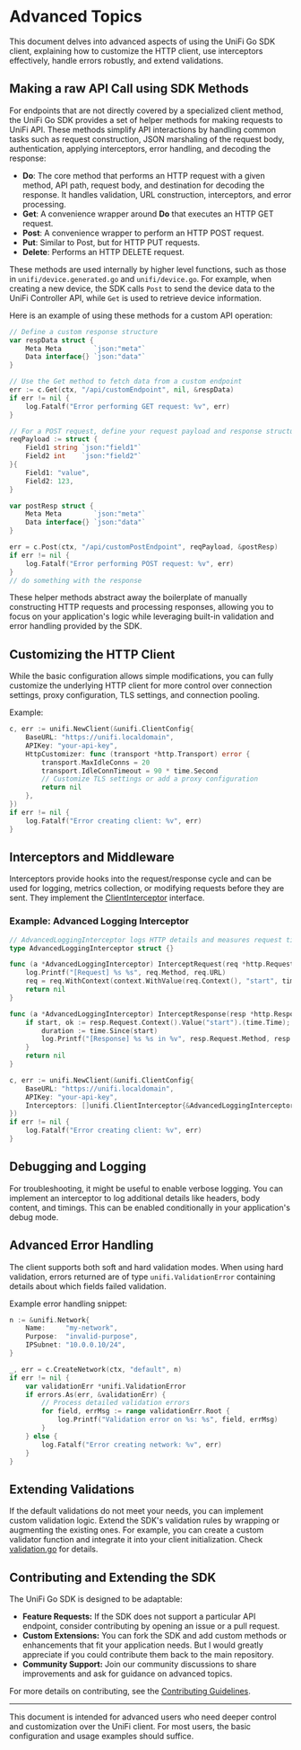 # Advanced Topics

This document delves into advanced aspects of using the UniFi Go SDK client, explaining how to customize the HTTP client,
use interceptors effectively, handle errors robustly, and extend validations.

## Making a raw API Call using SDK Methods

For endpoints that are not directly covered by a specialized client method, the UniFi Go SDK provides a set of helper methods for making requests to UniFi API. These methods simplify API interactions
by handling common tasks such as request construction, JSON marshaling of the request body, authentication, applying interceptors, error handling, and decoding the response:

- **Do**: The core method that performs an HTTP request with a given method, API path, request body, and destination for decoding the response. It handles validation, URL construction, interceptors,
  and error processing.
- **Get**: A convenience wrapper around **Do** that executes an HTTP GET request.
- **Post**: A convenience wrapper to perform an HTTP POST request.
- **Put**: Similar to Post, but for HTTP PUT requests.
- **Delete**: Performs an HTTP DELETE request.

These methods are used internally by higher level functions, such as those in `unifi/device.generated.go` and `unifi/device.go`. For example, when creating a new device, the SDK calls `Post` to send
the device data to the UniFi Controller API, while `Get` is used to retrieve device information.

Here is an example of using these methods for a custom API operation:

```go
// Define a custom response structure
var respData struct {
    Meta Meta        `json:"meta"`
    Data interface{} `json:"data"`
}

// Use the Get method to fetch data from a custom endpoint
err := c.Get(ctx, "/api/customEndpoint", nil, &respData)
if err != nil {
    log.Fatalf("Error performing GET request: %v", err)
}

// For a POST request, define your request payload and response structure:
reqPayload := struct {
    Field1 string `json:"field1"`
    Field2 int    `json:"field2"`
}{
    Field1: "value",
    Field2: 123,
}

var postResp struct {
    Meta Meta        `json:"meta"`
    Data interface{} `json:"data"`
}

err = c.Post(ctx, "/api/customPostEndpoint", reqPayload, &postResp)
if err != nil {
    log.Fatalf("Error performing POST request: %v", err)
}
// do something with the response
```

These helper methods abstract away the boilerplate of manually constructing HTTP requests and processing responses, allowing you to focus on your application's logic while leveraging built-in
validation and error handling provided by the SDK.

## Customizing the HTTP Client

While the basic configuration allows simple modifications, you can fully customize the underlying HTTP client for more
control over connection settings, proxy configuration, TLS settings, and connection pooling.

Example:

```go
c, err := unifi.NewClient(&unifi.ClientConfig{
    BaseURL: "https://unifi.localdomain",
    APIKey: "your-api-key",
    HttpCustomizer: func (transport *http.Transport) error {
        transport.MaxIdleConns = 20
        transport.IdleConnTimeout = 90 * time.Second
        // Customize TLS settings or add a proxy configuration
        return nil
    },
})
if err != nil {
    log.Fatalf("Error creating client: %v", err)
}
```

## Interceptors and Middleware

Interceptors provide hooks into the request/response cycle and can be used for logging, metrics collection, or modifying
requests before they are sent. They implement the [ClientInterceptor](https://pkg.go.dev/github.com/filipowm/go-unifi/unifi#ClientInterceptor) interface.

### Example: Advanced Logging Interceptor

```go
// AdvancedLoggingInterceptor logs HTTP details and measures request time
type AdvancedLoggingInterceptor struct {}

func (a *AdvancedLoggingInterceptor) InterceptRequest(req *http.Request) error {
    log.Printf("[Request] %s %s", req.Method, req.URL)
    req = req.WithContext(context.WithValue(req.Context(), "start", time.Now()))
    return nil
}

func (a *AdvancedLoggingInterceptor) InterceptResponse(resp *http.Response) error {
    if start, ok := resp.Request.Context().Value("start").(time.Time); ok {
        duration := time.Since(start)
        log.Printf("[Response] %s %s in %v", resp.Request.Method, resp.Request.URL, duration)
    }
    return nil
}

c, err := unifi.NewClient(&unifi.ClientConfig{
    BaseURL: "https://unifi.localdomain",
    APIKey: "your-api-key",
    Interceptors: []unifi.ClientInterceptor{&AdvancedLoggingInterceptor{}},
})
if err != nil {
    log.Fatalf("Error creating client: %v", err)
}
```

## Debugging and Logging

For troubleshooting, it might be useful to enable verbose logging. You can implement an interceptor to log additional
details like headers, body content, and timings. This can be enabled conditionally in your application's debug mode.

## Advanced Error Handling

The client supports both soft and hard validation modes. When using hard validation, errors returned are of type
`unifi.ValidationError` containing details about which fields failed validation.

Example error handling snippet:

```go
n := &unifi.Network{
    Name:     "my-network",
    Purpose:  "invalid-purpose",
    IPSubnet: "10.0.0.10/24",
}

_, err = c.CreateNetwork(ctx, "default", n)
if err != nil {
    var validationErr *unifi.ValidationError
    if errors.As(err, &validationErr) {
        // Process detailed validation errors
        for field, errMsg := range validationErr.Root {
            log.Printf("Validation error on %s: %s", field, errMsg)
        }
    } else {
        log.Fatalf("Error creating network: %v", err)
    }
}
```

## Extending Validations

If the default validations do not meet your needs, you can implement custom validation logic. Extend the SDK's validation rules by wrapping or augmenting the existing ones. For example, 
you can create a custom validator function and integrate it into your client initialization. Check [validation.go](../unifi/validation.go) for details.

## Contributing and Extending the SDK

The UniFi Go SDK is designed to be adaptable:

- **Feature Requests:** If the SDK does not support a particular API endpoint, consider contributing by opening an issue or a pull request.
- **Custom Extensions:** You can fork the SDK and add custom methods or enhancements that fit your application needs. But I would greatly appreciate if you could contribute them back to the main repository.
- **Community Support:** Join our community discussions to share improvements and ask for guidance on advanced topics.

For more details on contributing, see the [Contributing Guidelines](https://github.com/filipowm/go-unifi/blob/main/CONTRIBUTING.md).

---

This document is intended for advanced users who need deeper control and customization over the UniFi client.
For most users, the basic configuration and usage examples should suffice. 